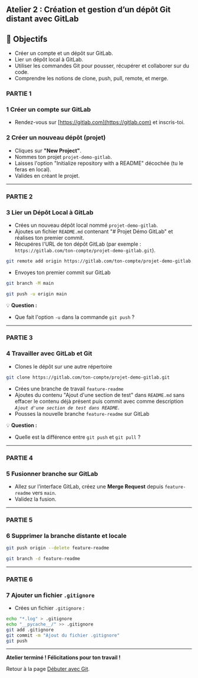 ## Atelier 2 : Création et gestion d’un dépôt Git distant avec GitLab

## 🎯 Objectifs
- Créer un compte et un dépôt sur GitLab.
- Lier un dépôt local à GitLab.
- Utiliser les commandes Git pour pousser, récupérer et collaborer sur du code.
- Comprendre les notions de clone, push, pull, remote, et merge.



### PARTIE 1

### 1 Créer un compte sur GitLab

- Rendez-vous sur [https://gitlab.com](https://gitlab.com) et inscris-toi.

### 2 Créer un nouveau dépôt (projet)

- Cliques sur **"New Project"**.
- Nommes ton projet `projet-demo-gitlab`.
- Laisses l'option "Initialize repository with a README" décochée (tu le feras en local).
- Valides en créant le projet.

---

### PARTIE 2

### 3 Lier un Dépôt Local à GitLab

- Crées un nouveau dépôt local nommé `projet-demo-gitlab`.
- Ajoutes un fichier `README.md` contenant "# Projet Démo GitLab" et réalises ton premier commit.
- Récupéres l'URL de ton dépôt GitLab (par exemple : `https://gitlab.com/ton-compte/projet-demo-gitlab.git`).
```bash
git remote add origin https://gitlab.com/ton-compte/projet-demo-gitlab.git
```
- Envoyes ton premier commit sur GitLab
```bash
git branch -M main
```

```bash
git push -u origin main
```

💡 **Question :**  
- Que fait l'option `-u` dans la commande `git push` ?  

---

### PARTIE 3

### 4 Travailler avec GitLab et Git

- Clones le dépôt sur une autre répertoire
```bash
git clone https://gitlab.com/ton-compte/projet-demo-gitlab.git
```
- Crées une branche de travail `feature-readme`
- Ajoutes du contenu "Ajout d'une section de test" dans `README.md` sans effacer le contenu déjà présent puis commit avec comme description *` Ajout d'une section de test dans README`*.
- Pousses la nouvelle branche `feature-readme` sur GitLab


💡 **Question :**  
- Quelle est la différence entre `git push` et `git pull` ?

---

### PARTIE 4

### 5 Fusionner branche sur GitLab

- Allez sur l’interface GitLab, créez une **Merge Request** depuis `feature-readme` vers `main`.
- Validez la fusion.

---

### PARTIE 5

### 6 Supprimer la branche distante et locale

```bash
git push origin --delete feature-readme
```

```bash
git branch -d feature-readme
```

---

### PARTIE 6

### 7 Ajouter un fichier `.gitignore`

- Crées un fichier `.gitignore` :

```bash
echo "*.log" > .gitignore
echo "__pycache__/" >> .gitignore
git add .gitignore
git commit -m "Ajout du fichier .gitignore"
git push
```

---

**Atelier terminé ! Félicitations pour ton travail !**


Retour à la page [Débuter avec Git](README.md).